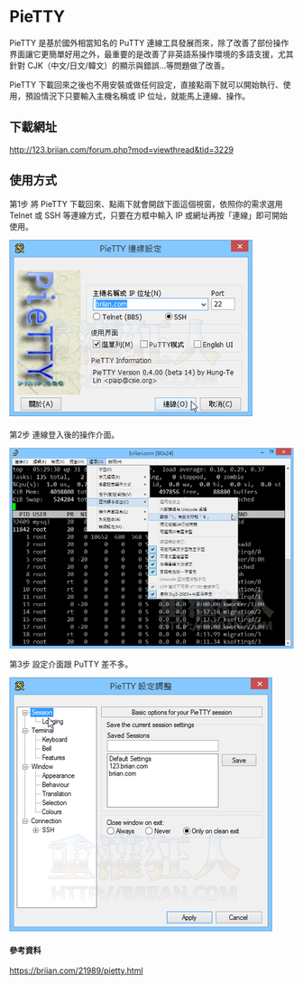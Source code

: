 # PieTTY

PieTTY 是基於國外相當知名的 PuTTY 連線工具發展而來，除了改善了部份操作界面讓它更簡單好用之外，最重要的是改善了非英語系操作環境的多語支援，尤其針對 CJK（中文/日文/韓文）的顯示與錯誤…等問題做了改善。

PieTTY 下載回來之後也不用安裝或做任何設定，直接點兩下就可以開始執行、使用，預設情況下只要輸入主機名稱或 IP 位址，就能馬上連線、操作。

## 下載網址

<http://123.briian.com/forum.php?mod=viewthread&tid=3229>

## 使用方式

第1步  將 PieTTY 下載回來、點兩下就會開啟下面這個視窗，依照你的需求選用 Telnet 或 SSH 等連線方式，只要在方框中輸入 IP 或網址再按「連線」即可開始使用。

![](PieTTY-001.png)

第2步  連線登入後的操作介面。

![](PieTTY-002.png)

第3步  設定介面跟 PuTTY 差不多。

![](PieTTY-003.png)


#### 參考資料

<https://briian.com/21989/pietty.html>
